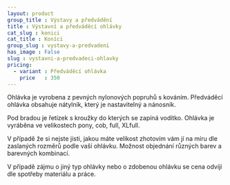 ```yaml
---
layout: product
group_title : Výstavy a předvádění
title : Výstavní a předváděcí ohlávky
cat_slug : konici
cat_title : Koníci
group_slug : vystavy-a-predvadeni
has_image : False
slug : vystavni-a-predvadeci-ohlavky
pricing:
  - variant : Předváděcí ohlávka
    price   : 350
---
```


Ohlávka je vyrobena z pevných nylonových popruhů s kováním.
Předváděcí ohlávka obsahuje nátylník, který je nastavitelný a nánosník.

Pod bradou je řetízek s kroužky do kterých se zapíná vodítko.
Ohlávka je vyráběna ve velikostech pony, cob, full, XLfull. 

V případě že si nejste jisti, jakou máte velikost zhotovím vám jí na míru dle zaslaných rozměrů podle vaší ohlávku. 
Možnost objednání různých barev a barevných kombinací.

V případě zájmu o jiný typ ohlávky nebo o zdobenou ohlávku se cena odvíjí dle spotřeby materiálu a práce.

